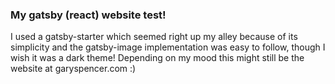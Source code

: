 ### My gatsby (react) website test!

I used a gatsby-starter which seemed right up my alley because of its simplicity and the gatsby-image implementation was easy to follow, though I wish it was a dark theme!  Depending on my mood this might still be the website at garyspencer.com :)